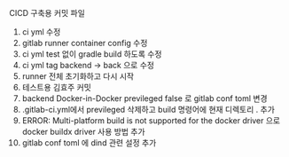 CICD 구축용 커밋 파일
1. ci yml 수정
2. gitlab runner container config 수정
3. ci yml test 없이 gradle build 하도록 수정
4. ci yml tag backend -> back 으로 수정
5. runner 전체 초기화하고 다시 시작
6. 테스트용 김효주 커밋
7. backend Docker-in-Docker previleged false 로 gitlab conf toml 변경
8. .gitlab-ci.yml에서 previleged 삭제하고 build 명령어에 현재 디렉토리 . 추가 
9. ERROR: Multi-platform build is not supported for the docker driver 으로 docker buildx driver 사용 방법 추가
10. gitlab conf toml 에 dind 관련 설정 추가   

